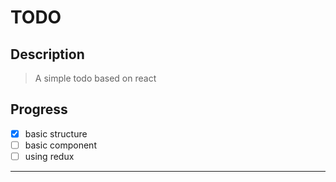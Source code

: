 # TODO

## Description

> A simple todo based on react

## Progress
- [x] basic structure
- [ ] basic component
- [ ] using redux

---